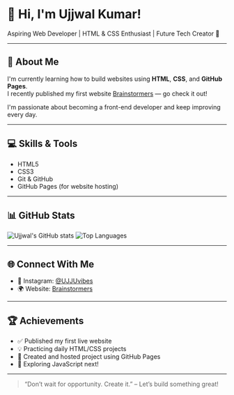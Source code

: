 # 👋 Hi, I'm Ujjwal Kumar!
Aspiring Web Developer | HTML & CSS Enthusiast | Future Tech Creator 🚀

---

## 🌟 About Me
I'm currently learning how to build websites using **HTML**, **CSS**, and **GitHub Pages**.  
I recently published my first website [Brainstormers](https://ujjwal-bot-dot.github.io/brainstromers-site2/) — go check it out!

I'm passionate about becoming a front-end developer and keep improving every day.

---

## 💻 Skills & Tools
- HTML5
- CSS3
- Git & GitHub
- GitHub Pages (for website hosting)

---

## 📊 GitHub Stats

![Ujjwal's GitHub stats](https://github-readme-stats.vercel.app/api?username=ujjwal-bot-dot&show_icons=true&theme=tokyonight)
![Top Languages](https://github-readme-stats.vercel.app/api/top-langs/?username=ujjwal-bot-dot&layout=compact&theme=tokyonight)

---

## 🌐 Connect With Me
- 🎵 Instagram: [@UJJUvibes](https://www.instagram.com/ujjuvibes)
- 🌍 Website: [Brainstormers](https://ujjwal-bot-dot.github.io/brainstromers-site2/)

---

## 🏆 Achievements
- ✅ Published my first live website
- 💡 Practicing daily HTML/CSS projects
- 🔧 Created and hosted project using GitHub Pages
- 🌱 Exploring JavaScript next!

---

> “Don’t wait for opportunity. Create it.” – Let’s build something great!
